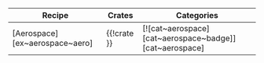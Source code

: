 | Recipe | Crates | Categories |
|---|---|---|
| [Aerospace][ex~aerospace~aero] | {{!crate }} | [![cat~aerospace][cat~aerospace~badge]][cat~aerospace] |
